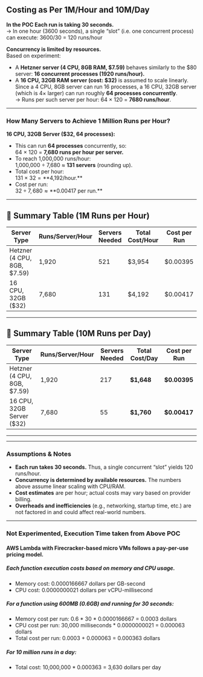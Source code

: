 ## Costing as Per 1M/Hour and 10M/Day 

**In the POC Each run is taking 30 seconds.**  
  → In one hour (3600 seconds), a single “slot” (i.e. one concurrent process) can execute:  3600/30 = 120  runs/hour

**Concurrency is limited by resources.**  
  Based on experiment:  
  - A **Hetzner server (4 CPU, 8GB RAM, $7.59)** behaves similarly to the $80 server: **16 concurrent processes (1920 runs/hour).**  
  - A **16 CPU, 32GB RAM server (cost: $32)** is assumed to scale linearly. Since a 4 CPU, 8GB server can run 16 processes, a 16 CPU, 32GB server (which is 4× larger) can run roughly **64 processes concurrently**.  
    → Runs per such server per hour: 64 × 120 = **7680 runs/hour**.

---

### **How Many Servers to Achieve 1 Million Runs per Hour?**

   **16 CPU, 32GB Server ($32, 64 processes):**  

   - This can run **64 processes** concurrently, so:  
     64 × 120 = **7,680 runs per hour per server.**  
   - To reach 1,000,000 runs/hour:  
     1,000,000 ÷ 7,680 ≈ **131 servers** (rounding up).  
   - Total cost per hour:  
     131 × $32 = **$4,192/hour.**  
   - Cost per run:  
     $32 ÷ 7,680 ≈ **$0.00417 per run.**

---

## **🔹 Summary Table (1M Runs per Hour)**  

| **Server Type**               | **Runs/Server/Hour** | **Servers Needed** | **Total Cost/Hour** | **Cost per Run**     |
|-------------------------------|----------------------|--------------------|---------------------|----------------------|
| Hetzner (4 CPU, 8GB, \$7.59)    | 1,920                | 521                | \$3,954             | \$0.00395            |
| 16 CPU, 32GB (\$32)           | 7,680                | 131                | \$4,192             | \$0.00417            |

---

## **🔹 Summary Table (10M Runs per Day)**  

| **Server Type**               | **Runs/Server/Hour** | **Servers Needed** | **Total Cost/Day** | **Cost per Run**   |
|-------------------------------|----------------------|--------------------|--------------------|-------------------|
| Hetzner (4 CPU, 8GB, $7.59)   | 1,920                | 217                | **$1,648**         | **$0.00395**      |
| 16 CPU, 32GB Server ($32)     | 7,680                | 55                 | **$1,760**         | **$0.00417**      |

---
---


### **Assumptions & Notes**
- **Each run takes 30 seconds.** Thus, a single concurrent “slot” yields 120 runs/hour.
- **Concurrency is determined by available resources.** The numbers above assume linear scaling with CPU/RAM.
- **Cost estimates** are per hour; actual costs may vary based on provider billing.
- **Overheads and inefficiencies** (e.g., networking, startup time, etc.) are not factored in and could affect real-world numbers.

---

### Not Experimented, Execution Time taken from Above POC
#### **AWS Lambda with Firecracker-based micro VMs follows a pay-per-use pricing model.**

##### **Each function execution costs based on memory and CPU usage.** 

- Memory cost: 0.0000166667 dollars per GB-second  
- CPU cost: 0.0000000021 dollars per vCPU-millisecond  

##### **For a function using 600MB (0.6GB) and running for 30 seconds:**

- Memory cost per run: 0.6 * 30 * 0.0000166667 = 0.0003 dollars  
- CPU cost per run: 30,000 milliseconds * 0.0000000021 = 0.000063 dollars  
- Total cost per run: 0.0003 + 0.000063 = 0.000363 dollars  

##### **For 10 million runs in a day:**

- Total cost: 10,000,000 * 0.000363 = 3,630 dollars per day  